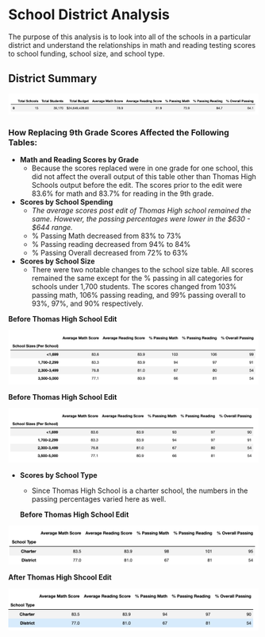 # School District Analysis

The purpose of this analysis is to look into all of the schools in a particular district and understand the relationships in math and reading testing scores to school funding, school size, and school type.

## District Summary



![](Resources/District_Summary.png)


### How Replacing 9th Grade Scores Affected the Following Tables:

* **Math and Reading Scores by Grade**
  * Because the scores replaced were in one grade for one school, this did not affect the overall output of this table other than Thomas High Schools output before the edit.  The scores prior to the edit were 83.6% for math and 83.7% for reading in the 9th grade.  
* **Scores by School Spending**
  * *The average scores post edit of Thomas High school remained the same.  However, the passing percentages were lower in the $630 - $644 range.*
  * % Passing Math decreased from 83% to 73%
  * % Passing reading decreased from 94% to 84%
  * % Passing Overall decreased from 72% to 63%
* **Scores by School Size**
  * There were two notable changes to the school size table.  All scores remained the same except for the % passing in all categories for schools under 1,700 students.  The scores changed from 103% passing math, 106% passing reading, and 99% passing overall to 93%, 97%, and 90% respectively.  
  
**Before Thomas High School Edit**

![](Resources/pre_school_size.png)

**Before Thomas High School Edit**

![](Resources/post_school_size.png)

* **Scores by School Type**
  * Since Thomas High School is a charter school, the numbers in the passing percentages varied here as well.  
  
  **Before Thomas High School Edit**
  
![](Resources/pre_school_type.png)
  
  **After Thomas High Shcool Edit**
  
![](Resources/post_school_type.png)
